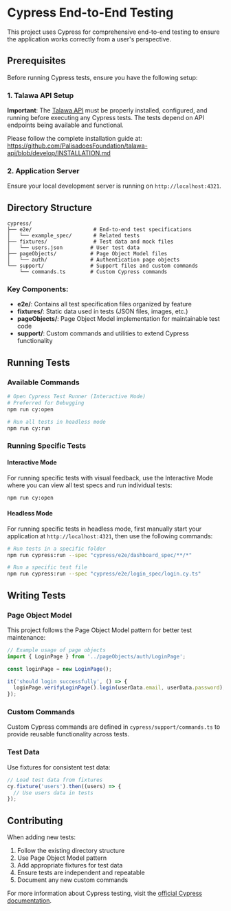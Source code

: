 # Cypress End-to-End Testing

This project uses Cypress for comprehensive end-to-end testing to ensure the application works correctly from a user's perspective.

## Prerequisites

Before running Cypress tests, ensure you have the following setup:

### 1. Talawa API Setup
**Important**: The [Talawa API](https://github.com/PalisadoesFoundation/talawa-api) must be properly installed, configured, and running before executing any Cypress tests. The tests depend on API endpoints being available and functional.

Please follow the complete installation guide at: https://github.com/PalisadoesFoundation/talawa-api/blob/develop/INSTALLATION.md

### 2. Application Server
Ensure your local development server is running on `http://localhost:4321`.

## Directory Structure

```
cypress/
├── e2e/                    # End-to-end test specifications
│   └── example_spec/       # Related tests
├── fixtures/               # Test data and mock files
│   └── users.json         # User test data
├── pageObjects/           # Page Object Model files
│   └── auth/              # Authentication page objects
└── support/               # Support files and custom commands
    └── commands.ts        # Custom Cypress commands
```

### Key Components:

- **e2e/**: Contains all test specification files organized by feature
- **fixtures/**: Static data used in tests (JSON files, images, etc.)
- **pageObjects/**: Page Object Model implementation for maintainable test code
- **support/**: Custom commands and utilities to extend Cypress functionality

## Running Tests

### Available Commands

```bash
# Open Cypress Test Runner (Interactive Mode) 
# Preferred for Debugging 
npm run cy:open

# Run all tests in headless mode
npm run cy:run
```

### Running Specific Tests

#### Interactive Mode
For running specific tests with visual feedback, use the Interactive Mode where you can view all test specs and run individual tests:
```bash
npm run cy:open
```

#### Headless Mode
For running specific tests in headless mode, first manually start your application at `http://localhost:4321`, then use the following commands:

```bash
# Run tests in a specific folder
npm run cypress:run --spec "cypress/e2e/dashboard_spec/**/*"

# Run a specific test file
npm run cypress:run --spec "cypress/e2e/login_spec/login.cy.ts"
```

## Writing Tests

### Page Object Model
This project follows the Page Object Model pattern for better test maintenance:

```javascript
// Example usage of page objects
import { LoginPage } from '../pageObjects/auth/LoginPage';

const loginPage = new LoginPage();

it('should login successfully', () => {
  loginPage.verifyLoginPage().login(userData.email, userData.password);;
});
```

### Custom Commands
Custom Cypress commands are defined in `cypress/support/commands.ts` to provide reusable functionality across tests.

### Test Data
Use fixtures for consistent test data:

```javascript
// Load test data from fixtures
cy.fixture('users').then((users) => {
  // Use users data in tests
});
```

## Contributing

When adding new tests:

1. Follow the existing directory structure
2. Use Page Object Model pattern
3. Add appropriate fixtures for test data
4. Ensure tests are independent and repeatable
5. Document any new custom commands

For more information about Cypress testing, visit the [official Cypress documentation](https://docs.cypress.io/).